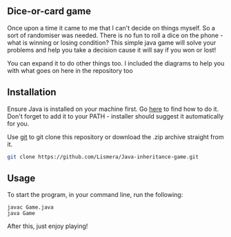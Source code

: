 ## Dice-or-card game

Once upon a time it came to me that I can't decide on things myself. So a sort of randomiser was needed. There is no fun to roll a dice on the phone - what is winning or losing condition?
This simple java game will solve your problems and help you take a decision cause it will say if you won or lost! 

You can expand it to do other things too. I included the diagrams to help you with what goes on here in the repository too

## Installation

Ensure Java is installed on your machine first. Go [here](https://java.com/en/) to find how to do it. Don't forget to add it to your PATH - installer should suggest it automatically for you.

Use [git](https://git-scm.com/book/en/v2/Getting-Started-Installing-Git) to git clone this repository or download the .zip archive straight from it. 

```bash
git clone https://github.com/Lismera/Java-inheritance-game.git
```

## Usage

To start the program, in your command line, run the following:

```
javac Game.java
java Game
```

After this, just enjoy playing!
